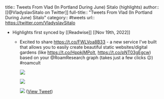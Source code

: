 title:: Tweets From Vlad (In Portland During June) Sitalo (highlights)
author:: [[@VladyslavSitalo on Twitter]]
full-title:: "Tweets From Vlad (In Portland During June) Sitalo"
category:: #tweets
url:: https://twitter.com/VladyslavSitalo

- Highlights first synced by [[Readwise]] [[Nov 19th, 2022]]
	- Excited to share https://t.co/FWLVoa8B33 - a new service I've built that allows you to easily create beautiful static websites/digital gardens (like https://t.co/HppkjMPoIt, https://t.co/pNT03gEgcw) based on your @RoamResearch graph (takes just a few clicks 😉) #roamcult 
	  
	  ![](https://pbs.twimg.com/media/EueleF-VkAIEoZO.jpg) 
	  
	  ![](https://pbs.twimg.com/media/EuelkHAUUAAZctI.jpg) 
	  
	  ![](https://pbs.twimg.com/media/Euel74QUUAMY4i0.jpg) ([View Tweet](https://twitter.com/VladyslavSitalo/status/1362244485317492740))